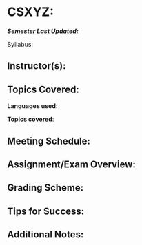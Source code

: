 # CSXYZ: 

***Semester Last Updated:*** 

Syllabus:

## Instructor(s): 

## Topics Covered:
**Languages used**:

**Topics covered**:

## Meeting Schedule: 

## Assignment/Exam Overview:

## Grading Scheme:

## Tips for Success:

## Additional Notes:
